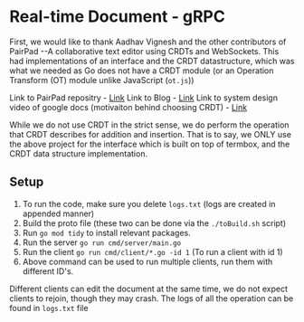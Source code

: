 # Real-time Document - gRPC

First, we would like to thank  Aadhav Vignesh and the other contributors of PairPad --A collaborative text editor
using CRDTs and WebSockets. This had implementations of an interface and the CRDT datastructure, which was what we needed as Go
does not have a CRDT module (or an Operation Transform (OT) module unlike JavaScript (`ot.js`))

Link to PairPad repositry - [Link](https://github.com/burntcarrot/pairpad)
Link to Blog - [Link](https://databases.systems/posts/collaborative-editor)
Link to system design video of google docs (motivaiton behind choosing CRDT) - [Link](https://youtu.be/YCjVIDv0zQY?si=Id-VS1GMsHBhqN8Z)

While we do not use CRDT in the strict sense, we do perform the operation that CRDT describes for addition and insertion. That is to say,
we ONLY use the above project for the interface which is built on top of termbox, and the CRDT data structure implementation.

## Setup
1. To run the code, make sure you delete `logs.txt` (logs are created in appended manner)
2. Build the proto file (these two can be done via the `./toBuild.sh` script)
3. Run `go mod tidy` to install relevant packages.
4. Run the server `go run cmd/server/main.go`
5. Run the client `go run cmd/client/*.go -id 1` (To run a client with id 1)
6. Above command can be used to run multiple clients, run them with different ID's.

Different clients can edit the document at the same time, we do not expect clients to rejoin, though they may crash.
The logs of all the operation can be found in `logs.txt` file
